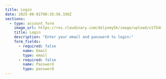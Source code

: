 ```yaml
---
title: Login
date: 2025-08-01T00:35:56.336Z
sections:
  - type: account_form
    image_url: https://res.cloudinary.com/dolynmy5k/image/upload/v1754042889/Frame_1321316183_yvi2mk.png
    title: Login
    description: "Enter your email and password to login:"
    form_fields:
      - required: false
        name: Email
        type: email
      - required: false
        name: Password
        type: password
---
```

